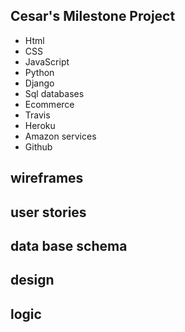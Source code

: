 ## Cesar's Milestone Project

* Html
* CSS
* JavaScript
* Python
* Django 
* Sql databases
* Ecommerce
* Travis
* Heroku
* Amazon services
* Github

## wireframes
## user stories
## data base schema
## design
## logic